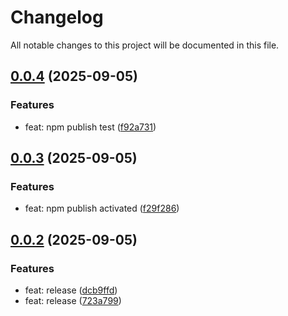# Changelog

All notable changes to this project will be documented in this file.

## [0.0.4](https://github.com/ruforms/primitives/compare/v0.0.3...v0.0.4) (2025-09-05)

### Features

- feat: npm publish test ([f92a731](///commit/f92a731e465c8bd86549d27af5303dcde56b03c5))

## [0.0.3](https://github.com/ruforms/primitives/compare/v0.0.2...v0.0.3) (2025-09-05)

### Features

- feat: npm publish activated ([f29f286](///commit/f29f286dca5b57eed29e93a3a3ab519f7d3e874b))

## [0.0.2](https://github.com/ruforms/primitives/compare/v0.0.1...v0.0.2) (2025-09-05)

### Features

- feat: release ([dcb9ffd](///commit/dcb9ffdec214c6df77f19c0035dffe14ae223225))
- feat: release ([723a799](///commit/723a79969c2c76b939e90c070fba77da732ce0cc))
